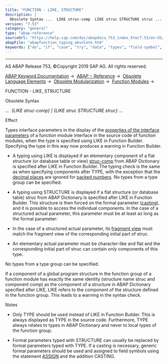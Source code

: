 ```yaml
---
title: "FUNCTION - LIKE, STRUCTURE"
description: |
  Obsolete Syntax ...  LIKE struc-comp  LIKE struc STRUCTURE struc ... Effect Types interface parameters in the display of the properties of the interface parameters(https://help.sap.com/doc/abapdocu_753_index_htm/7.53/en-US/abenfunction_parameters.htm) of a function module interface
version: "7.53"
category: "general"
type: "abap-reference"
sourceUrl: "https://help.sap.com/doc/abapdocu_753_index_htm/7.53/en-US/abapfunction_typing_obsolete.htm"
abapFile: "abapfunction_typing_obsolete.htm"
keywords: ["do", "if", "case", "try", "data", "types", "field-symbol", "abapfunction", "typing", "obsolete"]
---
```


* * *

AS ABAP Release 753, ©Copyright 2019 SAP AG. All rights reserved.

[ABAP Keyword Documentation](https://help.sap.com/doc/abapdocu_753_index_htm/7.53/en-US/abenabap.htm) →  [ABAP − Reference](https://help.sap.com/doc/abapdocu_753_index_htm/7.53/en-US/abenabap_reference.htm) →  [Obsolete Language Elements](https://help.sap.com/doc/abapdocu_753_index_htm/7.53/en-US/abenabap_obsolete.htm) →  [Obsolete Modularization](https://help.sap.com/doc/abapdocu_753_index_htm/7.53/en-US/abenobsolete_modularization.htm) →  [Function Modules](https://help.sap.com/doc/abapdocu_753_index_htm/7.53/en-US/abenfunction_modules_obsolete.htm) → 

FUNCTION - LIKE, STRUCTURE

Obsolete Syntax

...  *{*LIKE struc-comp*}* *|* *{*LIKE struc STRUCTURE struc*}* ...

Effect

Types interface parameters in the display of the [properties of the interface parameters](https://help.sap.com/doc/abapdocu_753_index_htm/7.53/en-US/abenfunction_parameters.htm) of a function module interface in the source code of function modules, when the type is specified using LIKE in Function Builder. Specifying the type in this way now produces a warning in Function Builder.

-   A typing using LIKE is displayed if an elementary component of a flat structure (or database table or view) [struc-comp](https://help.sap.com/doc/abapdocu_753_index_htm/7.53/en-US/abenflat_structure_glosry.htm "Glossary Entry") from ABAP Dictionary is specified after LIKE in Function Builder. The typing check is the same as when specifying components after TYPE, with the exception that the [decimal places](https://help.sap.com/doc/abapdocu_753_index_htm/7.53/en-US/abenfractional_portion_glosry.htm "Glossary Entry") are ignored for [packed numbers](https://help.sap.com/doc/abapdocu_753_index_htm/7.53/en-US/abenpacked_number_glosry.htm "Glossary Entry"). No types from a type group can be specified.
    
-   A typing using STRUCTURE is displayed if a flat structure (or database table) struc from ABAP Dictionary is specified after LIKE in Function Builder. This structure is then forced on the formal parameter ([casting](https://help.sap.com/doc/abapdocu_753_index_htm/7.53/en-US/abencast_casting_glosry.htm "Glossary Entry")), and it is possible to access the individual components. In the case of a structured actual parameter, this parameter must be at least as long as the formal parameter:
    

-   In the case of a structured actual parameter, its [fragment view](https://help.sap.com/doc/abapdocu_753_index_htm/7.53/en-US/abenunicode_fragment_view_glosry.htm "Glossary Entry") must match the fragment view of the corresponding initial part of struc.

-   An elementary actual parameter must be character-like and flat and the corresponding initial part of struc can contain only components of this type.

No types from a type group can be specified.

If a component of a global program structure in the function group of a function module has exactly the same identity (structure name struc and component comp) as the component of a structure in ABAP Dictionary specified after LIKE, LIKE refers to the component of the structure defined in the function group. This leads to a warning in the syntax check.

Notes

-   Only TYPE should be used instead of LIKE in Function Builder. This is always displayed as TYPE in the source code. Furthermore, TYPE always relates to types in ABAP Dictionary and never to local types of the function group.
    
-   Formal parameters typed with STRUCTURE can usually be replaced by formal parameters typed with TYPE. If a casting is necessary, generic formal parameters should be used and assigned to field symbols using the statement [ASSIGN](https://help.sap.com/doc/abapdocu_753_index_htm/7.53/en-US/abapassign.htm) and the addition CASTING.